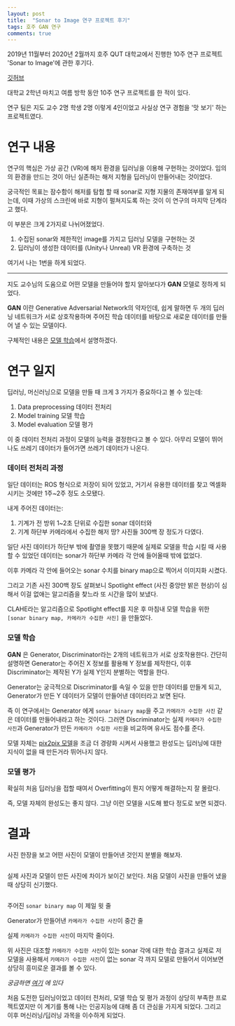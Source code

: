 ```yaml
---
layout: post
title:  "Sonar to Image 연구 프로젝트 후기"
tags: 호주 GAN 연구
comments: true
---
```


2019년 11월부터 2020년 2월까지 호주 QUT 대학교에서 진행한 10주 연구 프로젝트 'Sonar to Image'에 관한 후기다.

[깃허브](https://github.com/json9512/sonarToimage)

대학교 2학년 마치고 여름 방학 동안 10주 연구 프로젝트를 한 적이 있다. 

연구 팀은 지도 교수 2명 학생 2명 이렇게 4인이었고 사실상 연구 경험을 '맛 보기' 하는 프로젝트였다.

# 연구 내용
연구의 핵심은 가상 공간 (VR)에 해저 환경을 딥러닝을 이용해 구현하는 것이었다. 임의의 환경을 만드는 것이 아닌 실존하는 해저 지형을 딥러닝이 만들어내는 것이었다. 

궁극적인 목표는 잠수함이 해저를 탐험 할 때 sonar로 지형 지물의 존재여부를 알게 되는데, 이때 가상의 스크린에 바로 지형이 펄쳐지도록 하는 것이 이 연구의 마지막 단계라고 했다.

이 부분은 크게 2가지로 나뉘어졌었다. 
1. 수집된 sonar와 제한적인 image를 가지고 딥러닝 모델을 구현하는 것
2. 딥러닝이 생성한 데이터를 (Unity나 Unreal) VR 환경에 구축하는 것

여기서 나는 1번을 하게 되었다.

****
지도 교수님의 도움으로 어떤 모델을 만들어야 할지 알아보다가 **GAN** 모델로 정하게 되었다. 

**GAN** 이란 Generative Adversarial Network의 약자인데, 쉽게 말하면 두 개의 딥러닝 네트워크가 서로 상호작용하며 주어진 학습 데이터를 바탕으로 새로운 데이터를 만들어 낼 수 있는 모델이다. 

구체적인 내용은 [모델 학습](###모델-학습)에서 설명하겠다. 

# 연구 일지
딥러닝, 머신러닝으로 모델을 만들 때 크게 3 가지가 중요하다고 볼 수 있는데:
1. Data preprocessing 데이터 전처리
2. Model training 모델 학습
3. Model evaluation 모델 평가

이 중 데이터 전처리 과정이 모델의 능력을 결정한다고 볼 수 있다. 아무리 모델이 뛰어나도 쓰레기 데이터가 들어가면 쓰레기 데이터가 나온다. 

### 데이터 전처리 과정

일단 데이터는 ROS 형식으로 저장이 되어 있었고, 거기서 유용한 데이터를 찾고 엑셀화 시키는 것에만 1주~2주 정도 소모됐다. 

내게 주어진 데이터는:
1. 기계가 전 방위 1~2초 단위로 수집한 sonar 데이터와
2. 기계 하단부 카메라에서 수집한 해저 땅? 사진들 300백 장 정도가 다였다. 

일단 사진 데이터가 하단부 밖에 촬영을 못했기 때문에 실제로 모델을 학습 시킬 때 사용할 수 있었던 데이터는 sonar가 하단부 카메라 각 안에 들어올때 밖에 없었다. 

이후 카메라 각 안에 들어오는 sonar 수치를 binary map으로 찍어서 이미지화 시켰다. 

그리고 기존 사진 300백 장도 살펴보니 Spotlight effect (사진 중앙만 밝은 현상)이 심해서 이걸 없애는 알고리즘을 찾느라 또 시간을 많이 보냈다.

CLAHE라는 알고리즘으로 Spotlight effect를 지운 후 마침내 모델 학습을 위한 `[sonar binary map, 카메라가 수집한 사진]` 을 만들었다. 

### 모델 학습

**GAN** 은 Generator, Discriminator라는 2개의 네트워크가 서로 상호작용한다. 간단히 설명하면 Generator는 주어진 X 정보를 활용해 Y 정보를 제작한다, 이후 Discriminator는 제작된 Y가 실제 Y인지 분별하는 역할을 한다. 

Generator는 궁극적으로 Discriminator를 속일 수 있을 만한 데이터를 만들게 되고, Generator가 만든 Y 데이터가 모델이 만들어낸 데이터라고 보면 된다.

즉 이 연구에서는 Generator 에게 `sonar binary map`을 주고 `카메라가 수집한 사진` 같은 데이터를 만들어내라고 하는 것이다. 그러면 Discriminator는 실제 `카메라가 수집한 사진`과 Generator가 만든 `카메라가 수집한 사진`을 비교하며 유사도 점수를 준다.  

모델 자체는 [pix2pix 모델](https://github.com/eriklindernoren/PyTorch-GAN/blob/master/implementations/pix2pix/pix2pix.py)을 조금 더 경량화 시켜서 사용했고 완성도는 딥러닝에 대한 지식이 없을 때 만든거라 뛰어나지 않다. 

### 모델 평가

확실히 처음 딥러닝을 접할 때여서 Overfitting이 뭔지 어떻게 해결하는지 잘 몰랐다.

즉, 모델 자체의 완성도는 좋지 않다. 그냥 이런 모델을 시도해 봤다 정도로 보면 되겠다. 

# 결과 

사진 한장을 보고 어떤 사진이 모델이 만들어낸 것인지 분별을 해보자.

<img src="{{ site.baseurl }}/images/gan-result-test.png" class="align-center" alt=""/>

실제 사진과 모델이 만든 사진에 차이가 보이긴 보인다.
처음 모델이 사진을 만들어 냈을 때 상당히 신기했다.

<img src="{{ site.baseurl }}/images/gan-result.png" class="align-center" alt=""/>

주어진 `sonar binary map` 이 제일 윗 줄

Generator가 만들어낸 `카메라가 수집한 사진`이 중간 줄

실제 `카메라가 수집한 사진`이 마지막 줄이다.

위 사진은 대조할 `카메라가 수집한 사진`이 있는 sonar 각에 대한 학습 결과고 실제로 저 모델을 사용해서 `카메라가 수집한 사진`이 없는 sonar 각 까지 모델로 만들어서 이어보면 상당히 흥미로운 결과를 볼 수 있다. 

*궁금하면 [여기](https://github.com/json9512/sonarToimage/blob/master/sample/imgs/image.png) 에 있다*


처음 도전한 딥러닝이었고 데이터 전처리, 모델 학습 및 평가 과정이 상당히 부족한 프로젝트였지만 이 계기를 통해 나는 인공지능에 대해 좀 더 관심을 가지게 되었다. 그리고 이후 머신러닝/딥러닝 과목을 이수하게 되었다. 
